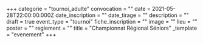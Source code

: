 +++
categorie = "tournoi_adulte"
convocation = ""
date = 2021-05-28T22:00:00.000Z
date_inscription = ""
date_tirage = ""
description = ""
draft = true
event_type = "tournoi"
fiche_inscription = ""
image = ""
lieu = ""
poster = ""
reglement = ""
title = "Championnat Régional Séniors"
_template = "evenement"
+++

